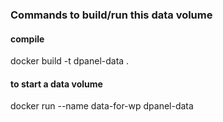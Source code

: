 ### Commands to build/run this data volume


#### compile
docker build -t dpanel-data .

#### to start a data volume
docker run --name data-for-wp dpanel-data
